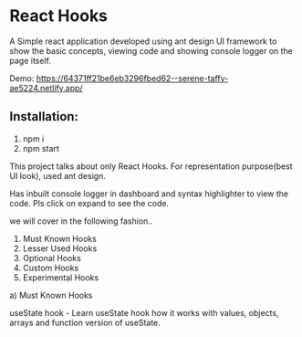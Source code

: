 # React Hooks

A Simple react application developed using ant design UI framework to show the basic concepts, viewing code and showing console logger on the page itself.

Demo: https://64371ff21be6eb3296fbed62--serene-taffy-ae5224.netlify.app/

## Installation:
1. npm i
2. npm start



This project talks about only React Hooks. For representation purpose(best UI look), used ant design.

Has inbuilt console logger in dashboard and syntax highlighter to view the code. Pls click on expand to see the code.

we will cover in the following fashion..

1. Must Known Hooks
2. Lesser Used Hooks
3. Optional Hooks
4. Custom Hooks
5. Experimental Hooks


a) Must Known Hooks

useState hook - Learn useState hook how it works with values, objects, arrays and function version of useState.
